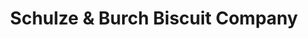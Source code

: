 ---
title: "Schulze & Burch Biscuit Company"
url: /chicago/schulze-and-burch-biscuit-company/
shop: bakery
---